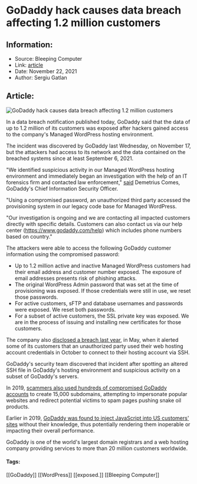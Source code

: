 # GoDaddy hack causes data breach affecting 1.2 million customers
### 

## Information:
+ Source: Bleeping Computer
+ Link: [article](https://www.bleepingcomputer.com/news/security/godaddy-hack-causes-data-breach-affecting-12-million-customers/)
+ Date: November 22, 2021
+ Author: Sergiu Gatlan


## Article:
![GoDaddy hack causes data breach affecting 1.2 million customers](https://www.bleepstatic.com/content/posts/2021/11/22/GoDaddy.jpg)


In a data breach notification published today, GoDaddy said that the data of up to 1.2 million of its customers was exposed after hackers gained access to the company's Managed WordPress hosting environment.


The incident was discovered by GoDaddy last Wednesday, on November 17, but the attackers had access to its network and the data contained on the breached systems since at least September 6, 2021.


"We identified suspicious activity in our Managed WordPress hosting environment and immediately began an investigation with the help of an IT forensics firm and contacted law enforcement," [said](https://www.sec.gov/Archives/edgar/data/1609711/000160971121000122/gddyblogpostnov222021.htm) Demetrius Comes, GoDaddy's Chief Information Security Officer.


"Using a compromised password, an unauthorized third party accessed the provisioning system in our legacy code base for Managed WordPress.


"Our investigation is ongoing and we are contacting all impacted customers directly with specific details. Customers can also contact us via our help center (https://www.godaddy.com/help) which includes phone numbers based on country."


The attackers were able to access the following GoDaddy customer information using the compromised password:


* Up to 1.2 million active and inactive Managed WordPress customers had their email address and customer number exposed. The exposure of email addresses presents risk of phishing attacks.
* The original WordPress Admin password that was set at the time of provisioning was exposed. If those credentials were still in use, we reset those passwords.
* For active customers, sFTP and database usernames and passwords were exposed. We reset both passwords.
* For a subset of active customers, the SSL private key was exposed. We are in the process of issuing and installing new certificates for those customers.


The company also [disclosed a breach last year](https://www.bleepingcomputer.com/news/security/godaddy-notifies-users-of-breached-hosting-accounts/), in May, when it alerted some of its customers that an unauthorized party used their web hosting account credentials in October to connect to their hosting account via SSH.


GoDaddy's security team discovered that incident after spotting an altered SSH file in GoDaddy's hosting environment and suspicious activity on a subset of GoDaddy's servers.


In 2019, [scammers also used hundreds of compromised GoDaddy accounts](https://www.bleepingcomputer.com/news/security/hundreds-of-godaddy-accounts-used-for-miracle-product-scams/) to create 15,000 subdomains, attempting to impersonate popular websites and redirect potential victims to spam pages pushing snake oil products.


Earlier in 2019, [GoDaddy was found to inject JavaScript into US customers' sites](https://www.bleepingcomputer.com/news/technology/godaddy-injecting-javascript-that-may-break-customer-sites/) without their knowledge, thus potentially rendering them inoperable or impacting their overall performance.


GoDaddy is one of the world's largest domain registrars and a web hosting company providing services to more than 20 million customers worldwide.




#### Tags:
[[GoDaddy]] [[WordPress]] [[exposed.]] [[Bleeping Computer]]
